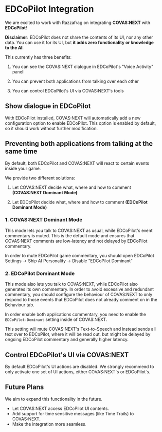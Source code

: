 # EDCoPilot Integration
We are excited to work with Razzafrag on integrating **COVAS:NEXT** with **EDCoPilot**!

**Disclaimer:** EDCoPilot does not share the contents of its UI, nor any other data. You can use it for its UI, but **it adds zero functionality or knowledge to the AI**.

This currently has three benefits:

1) You can see the COVAS:NEXT dialogue in EDCoPilot's "Voice Activity" panel

2) You can prevent both applications from talking over each other

3) You can control EDCoPilot's UI via COVAS:NEXT's tools

## Show dialogue in EDCoPilot
With EDCoPilot installed, COVAS:NEXT will automatically add a new configuration option to enable EDCoPilot.
This option is enabled by default, so it should work without further modification.

## Preventing both applications from talking at the same time
By default, both EDCoPilot and COVAS:NEXT will react to certain events inside your game. 

We provide two different solutions:

1) Let COVAS:NEXT decide what, where and how to comment **(COVAS:NEXT Dominant Mode)**
  
2) Let EDCoPilot decide what, where and how to comment **(EDCoPilot Dominant Mode)**

### 1. COVAS:NEXT Dominant Mode 
This mode lets you talk to COVAS:NEXT as usual, while EDCoPilot's event commentary is muted. This is the default mode and ensures that COVAS:NEXT comments are low-latency and not delayed by EDCoPilot commentary.

In order to mute EDCoPilot game commentary, you should open EDCoPilot Settings -> Ship AI Personality -> Disable "EDCoPilot Dominant"

### 2. EDCoPilot Dominant Mode

This mode also lets you talk to COVAS:NEXT, while EDCoPilot also generates its own commentary. In order to avoid excessive and redundant commentary, you should configure the behaviour of COVAS:NEXT to only respond to those events that EDCoPilot does not already comment on in the Behaviour tab.
   
In order enable both applications commentary, you need to enable the `EDCoPilot-Dominant` setting inside of COVAS:NEXT.

This setting will mute COVAS:NEXT's Text-to-Speech and instead sends all text over to EDCoPilot, where it will be read out, but might be delayed by ongoing EDCoPilot commentary and generally higher latency.

## Control EDCoPilot's UI via COVAS:NEXT
By default EDCoPilot's UI actions are disabled. We strongly recommend to only activate one set of UI actions, either COVAS:NEXT's or EDCoPilot's.

## Future Plans
We aim to expand this functionality in the future.

- Let COVAS:NEXT access EDCoPilot UI contents.
- Add support for time sensitive messages (like Time Trails) to COVAS:NEXT.
- Make the integration more seamless.
